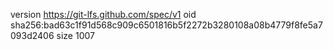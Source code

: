 version https://git-lfs.github.com/spec/v1
oid sha256:bad63c1f91d568c909c6501816b5f2272b3280108a08b4779f8fe5a7093d2406
size 1007
